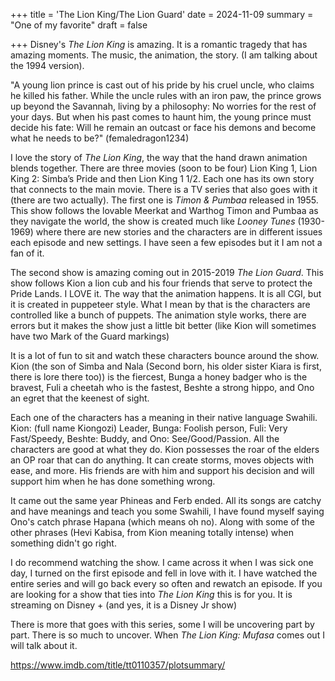 +++
title = 'The Lion King/The Lion Guard'
date = 2024-11-09
summary = "One of my favorite"
draft = false

+++
Disney's *The Lion King* is amazing. It is a romantic tragedy that has amazing moments. The music, the animation, the story. (I am talking about the 1994 version).

"A young lion prince is cast out of his pride by his cruel uncle, who claims he killed his father. While the uncle rules with an iron paw, the prince grows up beyond the Savannah, living by a philosophy: No worries for the rest of your days. But when his past comes to haunt him, the young prince must decide his fate: Will he remain an outcast or face his demons and become what he needs to be?" (femaledragon1234)

I love the story of *The Lion King*, the way that the hand drawn animation blends together. There are three movies (soon to be four) Lion King 1, Lion King 2: Simba’s Pride and then Lion King 1 1/2. Each one has its own story that connects to the main movie. There is a TV series that also goes with it (there are two actually). The first one is *Timon & Pumbaa* released in 1955. This show follows the lovable Meerkat and Warthog Timon and Pumbaa as they navigate the world, the show is created much like *Looney Tunes* (1930-1969) where there are new stories and the characters are in different issues each episode and new settings. I have seen a few episodes but it I am not a fan of it.

The second show is amazing coming out in 2015-2019 *The Lion Guard*. This show follows Kion a lion cub and his four friends that serve to protect the Pride Lands. I LOVE it. The way that the animation happens. It is all CGI, but it is created in puppeteer style. What I mean by that is the characters are controlled like a bunch of puppets. The animation style works, there are errors but it makes the show just a little bit better (like Kion will sometimes have two Mark of the Guard markings)

It is a lot of fun to sit and watch these characters bounce around the show. Kion (the son of Simba and Nala (Second born, his older sister Kiara is first, there is lore there too)) is the fiercest, Bunga a honey badger who is the bravest, Fuli a cheetah who is the fastest, Beshte a strong hippo, and Ono an egret that the keenest of sight. 

Each one of the characters has a meaning in their native language Swahili. Kion: (full name Kiongozi) Leader, Bunga: Foolish person, Fuli: Very Fast/Speedy, Beshte: Buddy, and Ono: See/Good/Passion. All the characters are good at what they do. Kion possesses the roar of the elders an OP roar that can do anything. It can create storms, moves objects with ease, and more. His friends are with him and support his decision and will support him when he has done something wrong. 

It came out the same year Phineas and Ferb ended. All its songs are catchy and have meanings and teach you some Swahili, I have found myself saying Ono's catch phrase Hapana (which means oh no). Along with some of the other phrases (Hevi Kabisa, from Kion meaning totally intense) when something didn't go right. 

I do recommend watching the show. I came across it when I was sick one day, I turned on the first episode and fell in love with it. I have watched the entire series and will go back every so often and rewatch an episode. If you are looking for a show that ties into *The Lion King* this is for you. It is streaming on Disney + (and yes, it is a Disney Jr show) 

There is more that goes with this series, some I will be uncovering part by part. There is so much to uncover. When *The Lion King: Mufasa* comes out I will talk about it. 


https://www.imdb.com/title/tt0110357/plotsummary/